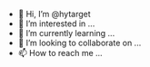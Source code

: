 - 👋 Hi, I’m @hytarget
- 👀 I’m interested in ...
- 🌱 I’m currently learning ...
- 💞️ I’m looking to collaborate on ...
- 📫 How to reach me ...

<!---
hytarget/hytarget is a ✨ special ✨ repository because its `README.md` (this file) appears on your GitHub profile.
You can click the Preview link to take a look at your changes.
--->
